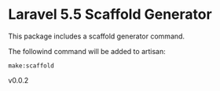 # Laravel 5.5 Scaffold Generator

This package includes a scaffold generator command.

The followind command will be added to artisan:

`make:scaffold`


v0.0.2